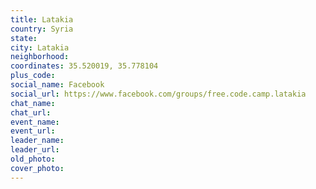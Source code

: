 ```yaml
---
title: Latakia
country: Syria
state: 
city: Latakia
neighborhood: 
coordinates: 35.520019, 35.778104
plus_code:
social_name: Facebook
social_url: https://www.facebook.com/groups/free.code.camp.latakia
chat_name:
chat_url:
event_name:
event_url:
leader_name:
leader_url:
old_photo: 
cover_photo:
---
```

